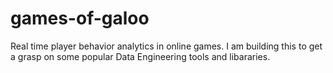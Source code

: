 # games-of-galoo
Real time player behavior analytics in online games. I am building this to get a grasp on some popular Data Engineering tools and libararies.
